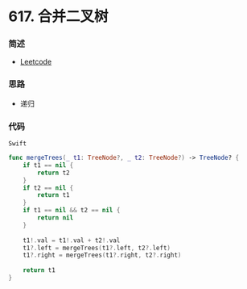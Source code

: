 # 617. 合并二叉树

### 简述

- [Leetcode](https://leetcode-cn.com/problems/merge-two-binary-trees/)

### 思路

- 递归

### 代码

`Swift`

```swift
func mergeTrees(_ t1: TreeNode?, _ t2: TreeNode?) -> TreeNode? {
    if t1 == nil {
        return t2
    }
    if t2 == nil {
        return t1
    }
    if t1 == nil && t2 == nil {
        return nil
    }
    
    t1!.val = t1!.val + t2!.val
    t1?.left = mergeTrees(t1?.left, t2?.left)
    t1?.right = mergeTrees(t1?.right, t2?.right)
    
    return t1
}

```